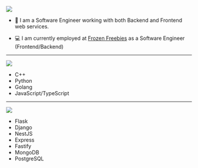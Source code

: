 <img src="https://img.shields.io/badge/About%20Me-orange?style=for-the-badge&color=9370DB" />

- :telescope: I am a Software Engineer working with both Backend and Frontend web services.

- :computer: I am currently employed at [Frozen Freebies](https://twitter.com/freebiesfrozen) as a Software Engineer (Frontend/Backend)

---

<img src="https://img.shields.io/badge/PROGRAMMING%20LANGUAGES-orange?style=for-the-badge&color=00796B" />

- C++
- Python
- Golang
- JavaScript/TypeScript

---

<img src="https://img.shields.io/badge/FRAMEWORKS-orange?style=for-the-badge&color=673AB7" />

- Flask
- Django
- NestJS
- Express
- Fastify
- MongoDB
- PostgreSQL